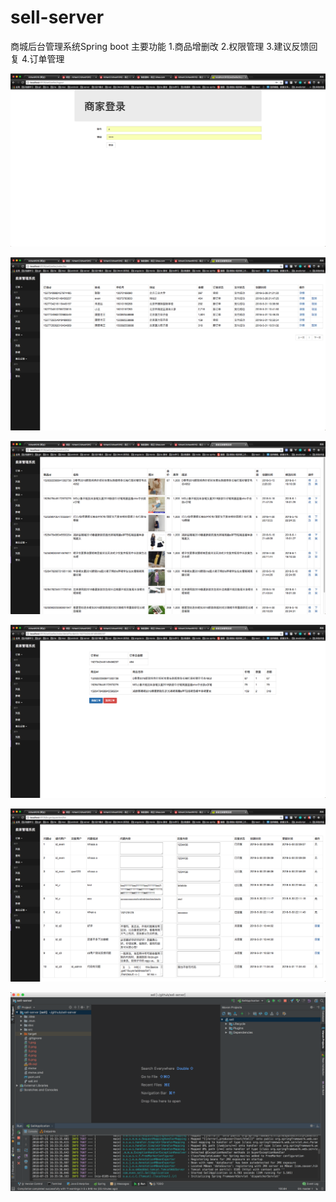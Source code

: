 # sell-server
 商城后台管理系统Spring boot
 主要功能
 1.商品增删改
 2.权限管理
 3.建议反馈回复
 4.订单管理
 
 
![演示](/1.png "演示")

![演示](/2.png "演示")

![演示](/3.png "演示")

![演示](/4.png "演示")

![演示](/5.png "演示")

![演示](/7.png "演示")

